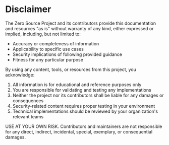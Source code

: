 # Disclaimer

The Zero Source Project and its contributors provide this documentation and resources "as is" without warranty of any kind, either expressed or implied, including, but not limited to:

- Accuracy or completeness of information
- Applicability to specific use cases
- Security implications of following provided guidance
- Fitness for any particular purpose

By using any content, tools, or resources from this project, you acknowledge:

1. All information is for educational and reference purposes only
2. You are responsible for validating and testing any implementations
3. Neither the project nor its contributors shall be liable for any damages or consequences
4. Security-related content requires proper testing in your environment
5. Technical implementations should be reviewed by your organization's relevant teams

USE AT YOUR OWN RISK. Contributors and maintainers are not responsible for any direct, indirect, incidental, special, exemplary, or consequential damages.
